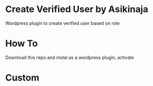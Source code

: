 # Create Verified User by Asikinaja
Wordpress plugin to create verified user based on role

# How To
Download this repo and instal as a wordpress plugin, activate

# Custom

